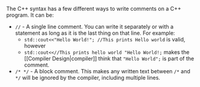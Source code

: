 The C++ syntax has a few different ways to write comments on a C++ program. It can be:
- ```//``` - A single line comment. You can write it separately or with a statement as long as it is the last thing on that line. For example:
	- ```std::cout<<"Hello World!"; //This prints Hello world``` is valid, however
	- ```std::cout<<//This prints hello world "Hello World!;``` makes the [[Compiler Design|compiler]]  think that ```"Hello World";``` is part of the comment.
- ```/* */``` - A block comment. This makes any written text between ```/*``` and ```*/```  will be ignored by the compiler, including multiple lines.